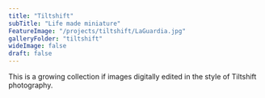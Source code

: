 ```yaml
---
title: "Tiltshift"
subTitle: "Life made miniature"
FeatureImage: "/projects/tiltshift/LaGuardia.jpg"
galleryFolder: "tiltshift"
wideImage: false
draft: false
---
```

This is a growing collection if images digitally edited in the style of Tiltshift photography.

